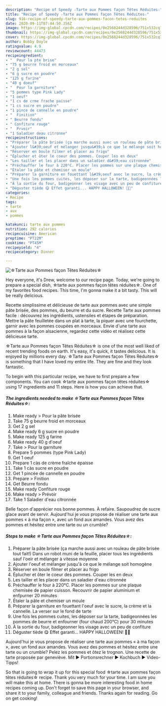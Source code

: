 ```yaml
---
description: "Recipe of Speedy ☆Tarte aux Pommes façon Têtes Réduites☆"
title: "Recipe of Speedy ☆Tarte aux Pommes façon Têtes Réduites☆"
slug: 916-recipe-of-speedy-tarte-aux-pommes-facon-tetes-reduites
date: 2020-09-11T07:44:50.356Z
image: https://img-global.cpcdn.com/recipes/0e2568244d328596/751x532cq70/☆tarte-aux-pommes-facon-tetes-reduites☆-photo-principale-de-la-recette.jpg
thumbnail: https://img-global.cpcdn.com/recipes/0e2568244d328596/751x532cq70/☆tarte-aux-pommes-facon-tetes-reduites☆-photo-principale-de-la-recette.jpg
cover: https://img-global.cpcdn.com/recipes/0e2568244d328596/751x532cq70/☆tarte-aux-pommes-facon-tetes-reduites☆-photo-principale-de-la-recette.jpg
author: Bobby Doyle
ratingvalue: 4.9
reviewcount: 44473
recipeingredient:
- "  Pour la pte brise"
- "75 g beurre froid en morceaux"
- "2 g sel"
- "6 g sucre en poudre"
- "125 g farine"
- "40 g doeuf"
- "  Pour la garniture"
- "5 pommes type Pink Lady"
- "1 oeuf"
- "1 cs de crme frache paisse"
- "1 cs sucre en poudre"
- "1 pince de cannelle en poudre"
- "  Finition"
- " Beurre fondu"
- " Confiture rouge"
- "  Prvoir"
- "1 Saladier deau citronne"
recipeinstructions:
- "Préparer la pâte brisée (ça marche aussi avec un rouleau de pâte brisée tout fait!) Dans un robot muni de la feuille, placer tous les ingrédients sauf l&#39;oeir et mélanger à vitesse moyenne"
- "Ajouter l&#39;oeuf et mélanger jusqu&#39;à ce que le mélange soit homogène"
- "Réserver en boule filmer et placer au frigo"
- "Éplucher et ôter le coeur des pommes. Couper les en deux"
- "Les tailler et les placer dans un saladier d&#39;eau citronnée"
- "Préchauffer le four à 220°C. Placer les pommes sur une plaque chemisée de papier cuisson. Recouvrir de papier aluminium et enfpurner 20 minutes"
- "Étaler la pâte et chemiser un moule"
- "Préparer la garniture en fouettant l&#39;oeuf avec le sucre, la crème et la cannelle. La verser sur le fond de tarte"
- "Une fois les pommes cuites, les déposer sur la tarte, badigeonnées les pommes de beurre et enfourner (four chaud 200°C) pour 30 minutes"
- "À la sortie du four, badigeonner les visage avec un peu de confiture"
- "Déguster tiède 😋 Effet garanti... HAPPY HALLOWEEN! 🎃😱"
categories:
- Recipe
tags:
- tarte
- aux
- pommes

katakunci: tarte aux pommes 
nutrition: 292 calories
recipecuisine: American
preptime: "PT22M"
cooktime: "PT45M"
recipeyield: "4"
recipecategory: Dinner

---
```



![☆Tarte aux Pommes façon Têtes Réduites☆](https://img-global.cpcdn.com/recipes/0e2568244d328596/751x532cq70/☆tarte-aux-pommes-facon-tetes-reduites☆-photo-principale-de-la-recette.jpg)

Hey everyone, it's Drew, welcome to our recipe page. Today, we're going to prepare a special dish, ☆tarte aux pommes façon têtes réduites☆. One of my favorites food recipes. This time, I'm gonna make it a bit tasty. This will be really delicious.

Recette simplissime et délicieuse de tarte aux pommes avec une simple pâte brisée, des pommes, du beurre et du sucre. Recette Tarte aux pommes facile : découvrez les ingrédients, ustensiles et étapes de préparation. Mettre la pâte feuilletée dans un plat à tarte, la piquer avec une fourchette, garnir avec les pommes coupées en morceaux. Envie d&#39;une tarte aux pommes à la façon alsacienne, regardez cette vidéo et réalisez cette délicieuse tarte.

☆Tarte aux Pommes façon Têtes Réduites☆ is one of the most well liked of recent trending foods on earth. It's easy, it's quick, it tastes delicious. It is enjoyed by millions every day. ☆Tarte aux Pommes façon Têtes Réduites☆ is something that I have loved my entire life. They are fine and they look fantastic.


To begin with this particular recipe, we have to first prepare a few components. You can cook ☆tarte aux pommes façon têtes réduites☆ using 17 ingredients and 11 steps. Here is how you can achieve that.

<!--inarticleads1-->

##### The ingredients needed to make ☆Tarte aux Pommes façon Têtes Réduites☆:

1. Make ready  &gt; Pour la pâte brisée
1. Take 75 g beurre froid en morceaux
1. Get 2 g sel
1. Make ready 6 g sucre en poudre
1. Make ready 125 g farine
1. Make ready 40 g d&#39;oeuf
1. Take  &gt; Pour la garniture
1. Prepare 5 pommes (type Pink Lady)
1. Get 1 oeuf
1. Prepare 1 càs de crème fraîche épaisse
1. Take 1 càs sucre en poudre
1. Get 1 pincée de cannelle en poudre
1. Prepare  &gt; Finition
1. Get  Beurre fondu
1. Make ready  Confiture rouge
1. Make ready  &gt; Prévoir
1. Take 1 Saladier d&#39;eau citronnée


Belle façon d&#39;apprécier nos bonne pommes. À refaire. Saupoudrez de sucre glace avant de servir. Aujourd&#39;hui je vous propose de réaliser une tarte aux pommes « à ma façon », avec un fond aux amandes. Vous avez des pommes et hésitez entre une tarte ou un crumble? 

<!--inarticleads2-->

##### Steps to make ☆Tarte aux Pommes façon Têtes Réduites☆:

1. Préparer la pâte brisée (ça marche aussi avec un rouleau de pâte brisée tout fait!) Dans un robot muni de la feuille, placer tous les ingrédients sauf l&#39;oeir et mélanger à vitesse moyenne
1. Ajouter l&#39;oeuf et mélanger jusqu&#39;à ce que le mélange soit homogène
1. Réserver en boule filmer et placer au frigo
1. Éplucher et ôter le coeur des pommes. Couper les en deux
1. Les tailler et les placer dans un saladier d&#39;eau citronnée
1. Préchauffer le four à 220°C. Placer les pommes sur une plaque chemisée de papier cuisson. Recouvrir de papier aluminium et enfpurner 20 minutes
1. Étaler la pâte et chemiser un moule
1. Préparer la garniture en fouettant l&#39;oeuf avec le sucre, la crème et la cannelle. La verser sur le fond de tarte
1. Une fois les pommes cuites, les déposer sur la tarte, badigeonnées les pommes de beurre et enfourner (four chaud 200°C) pour 30 minutes
1. À la sortie du four, badigeonner les visage avec un peu de confiture
1. Déguster tiède 😋 Effet garanti... HAPPY HALLOWEEN! 🎃😱


Aujourd&#39;hui je vous propose de réaliser une tarte aux pommes « à ma façon », avec un fond aux amandes. Vous avez des pommes et hésitez entre une tarte ou un crumble? Pelez les pommes et ôtez le trognon. Une recette de tarte proposée par geneviève. Mit ► Portionsrechner ► Kochbuch ► Video-Tipps! 

So that is going to wrap it up for this special food ☆tarte aux pommes façon têtes réduites☆ recipe. Thank you very much for your time. I am sure you will make this at home. There is gonna be more interesting food in home recipes coming up. Don't forget to save this page in your browser, and share it to your family, colleague and friends. Thanks again for reading. Go on get cooking!
